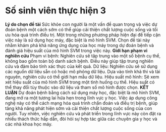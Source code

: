 # Số sinh viên thực hiện 3
**Lý do chọn đề tài**
Sức khỏe con người là một vấn đề quan trọng và việc dự đoán bệnh một cách sớm có
thể giúp cải thiện chất lượng cuộc sống và tối ưu hóa quá trình điều trị. Một trong những
phương pháp hiện đại để tiếp cận việc này là sử dụng học máy, đặc biệt là mô hình SVM.
Chọn đề tài này nhằm khám phá khả năng ứng dụng của học máy trong dự đoán bệnh và
đánh giá hiệu suất của mô hình SVM trong việc này.
**Giới hạn phạm vi nghiên cứu**
Phạm vi bệnh: Nghiên cứu sẽ tập trung vào một số bệnh cụ thể, không bao gồm toàn
bộ danh sách bệnh. Điều này giúp tập trung nghiên cứu và đảm bảo tính xác thực của kết
quả.
Dữ liệu: Nghiên cứu sẽ sử dụng các nguồn dữ liệu sẵn có hoặc mô phỏng dữ liệu.
Dựa vào tính khả thi và tài nguyên, nghiên cứu có thể giới hạn mẫu dữ liệu.
Hiệu suất mô hình: Sẽ xem xét hiệu suất của mô hình SVM trong một tình huống cụ
thể. Hiệu suất có thể thay đổi tùy thuộc vào dữ liệu và tham số mô hình được chọn.
**KẾT LUẬN**
Dự đoán bệnh bằng cách sử dụng máy học, đặc biệt là mô hình SVM, đang mở ra một
tương lai hứa hẹn trong lĩnh vực y học. Việc áp dụng công nghệ này có thể cách mạng hóa
quá trình chẩn đoán và điều trị bệnh, giúp tăng khả năng phát hiện sớm và cải thiện chất
lượng cuộc sống của con người. Tuy nhiên, việc nghiên cứu và phát triển trong lĩnh vực
này còn đặt ra nhiều thách thức hấp dẫn, đòi hỏi sự hợp tác giữa các chuyên gia y học và
các nhà khoa học máy.
